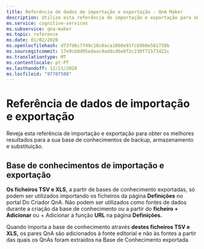 ```yaml
---
title: Referência de dados de importação e exportação - QnA Maker
description: Utilize esta referência de importação e exportação para obter os melhores resultados para a sua base de conhecimentos de backup, armazenamento e substituição.
ms.service: cognitive-services
ms.subservice: qna-maker
ms.topic: reference
ms.date: 01/02/2020
ms.openlocfilehash: d73fd6c7f49c10c8aca1060e91fc69b0e581738b
ms.sourcegitcommit: 17e9cb8d05edaac9addcd6e0f2c230f71573422c
ms.translationtype: MT
ms.contentlocale: pt-PT
ms.lasthandoff: 12/21/2020
ms.locfileid: "97707508"
---
```

# <a name="import-and-export-data-reference"></a>Referência de dados de importação e exportação

Reveja esta referência de importação e exportação para obter os melhores resultados para a sua base de conhecimentos de backup, armazenamento e substituição.

## <a name="import-and-export-knowledge-base"></a>Base de conhecimentos de importação e exportação

**Os ficheiros TSV e XLS**, a partir de bases de conhecimento exportadas, só podem ser utilizados importando os ficheiros da página **Definições** no portal Do Criador QnA. Não podem ser utilizados como fontes de dados durante a criação da base de conhecimento ou a partir do **ficheiro + Adicionar** ou + Adicionar a função **URL** na página **Definições.** 

Quando importa a base de conhecimento através **destes ficheiros TSV e XLS,** os pares QnA são adicionados à fonte editorial e não às fontes a partir das quais os QnAs foram extraídos na Base de Conhecimento exportada. 

